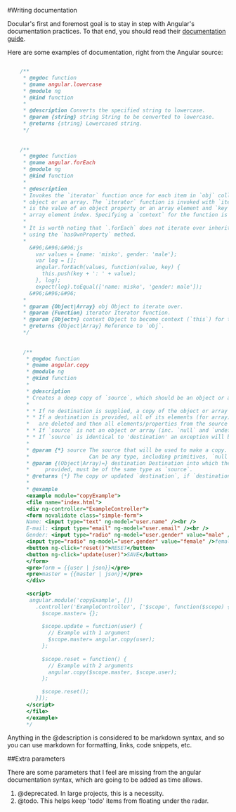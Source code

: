 #Writing documentation

Docular's first and foremost goal is to stay in step with Angular's documentation practices. To that end, you should read their [documentation guide](https://github.com/angular/angular.js/wiki/Writing-AngularJS-Documentation). 

Here are some examples of documentation, right from the Angular source:

```js

    /**
     * @ngdoc function
     * @name angular.lowercase
     * @module ng
     * @kind function
     *
     * @description Converts the specified string to lowercase.
     * @param {string} string String to be converted to lowercase.
     * @returns {string} Lowercased string.
     */
    
    
    /**
     * @ngdoc function
     * @name angular.forEach
     * @module ng
     * @kind function
     *
     * @description
     * Invokes the `iterator` function once for each item in `obj` collection, which can be either an
     * object or an array. The `iterator` function is invoked with `iterator(value, key)`, where `value`
     * is the value of an object property or an array element and `key` is the object property key or
     * array element index. Specifying a `context` for the function is optional.
     *
     * It is worth noting that `.forEach` does not iterate over inherited properties because it filters
     * using the `hasOwnProperty` method.
     *
       &#96;&#96;&#96;js
         var values = {name: 'misko', gender: 'male'};
         var log = [];
         angular.forEach(values, function(value, key) {
           this.push(key + ': ' + value);
         }, log);
         expect(log).toEqual(['name: misko', 'gender: male']);
       &#96;&#96;&#96;
     *
     * @param {Object|Array} obj Object to iterate over.
     * @param {Function} iterator Iterator function.
     * @param {Object=} context Object to become context (`this`) for the iterator function.
     * @returns {Object|Array} Reference to `obj`.
     */
     
     
     /**
      * @ngdoc function
      * @name angular.copy
      * @module ng
      * @kind function
      *
      * @description
      * Creates a deep copy of `source`, which should be an object or an array.
      *
      * * If no destination is supplied, a copy of the object or array is created.
      * * If a destination is provided, all of its elements (for array) or properties (for objects)
      *   are deleted and then all elements/properties from the source are copied to it.
      * * If `source` is not an object or array (inc. `null` and `undefined`), `source` is returned.
      * * If `source` is identical to 'destination' an exception will be thrown.
      *
      * @param {*} source The source that will be used to make a copy.
      *                   Can be any type, including primitives, `null`, and `undefined`.
      * @param {(Object|Array)=} destination Destination into which the source is copied. If
      *     provided, must be of the same type as `source`.
      * @returns {*} The copy or updated `destination`, if `destination` was specified.
      *
      * @example
      <example module="copyExample">
      <file name="index.html">
      <div ng-controller="ExampleController">
      <form novalidate class="simple-form">
      Name: <input type="text" ng-model="user.name" /><br />
      E-mail: <input type="email" ng-model="user.email" /><br />
      Gender: <input type="radio" ng-model="user.gender" value="male" />male
      <input type="radio" ng-model="user.gender" value="female" />female<br />
      <button ng-click="reset()">RESET</button>
      <button ng-click="update(user)">SAVE</button>
      </form>
      <pre>form = {{user | json}}</pre>
      <pre>master = {{master | json}}</pre>
      </div>
     
      <script>
       angular.module('copyExample', [])
         .controller('ExampleController', ['$scope', function($scope) {
           $scope.master= {};
     
           $scope.update = function(user) {
             // Example with 1 argument
             $scope.master= angular.copy(user);
           };
     
           $scope.reset = function() {
             // Example with 2 arguments
             angular.copy($scope.master, $scope.user);
           };
     
           $scope.reset();
         }]);
      </script>
      </file>
      </example>
      */

```

Anything in the @description is considered to be markdown syntax, and so you can use markdown for formatting, links,
code snippets, etc. 

##Extra parameters

There are some parameters that I feel are missing from the angular documentation syntax, which are going to be added as 
time allows.

1. @deprecated. In large projects, this is a necessity.
2. @todo. This helps keep 'todo' items from floating under the radar. 